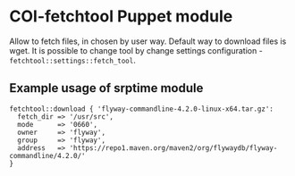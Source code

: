 # COI-fetchtool Puppet module

Allow to fetch files, in chosen by user way. Default way to download files is wget.
It is possible to change tool by change settings configuration - ```fetchtool::settings::fetch_tool```.

## Example usage of srptime module

```puppet
fetchtool::download { 'flyway-commandline-4.2.0-linux-x64.tar.gz':
  fetch_dir => '/usr/src',
  mode      => '0660',
  owner     => 'flyway',
  group     => 'flyway',
  address   => 'https://repo1.maven.org/maven2/org/flywaydb/flyway-commandline/4.2.0/'
}
```
